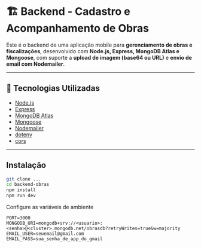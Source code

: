 # 🏗️ Backend - Cadastro e Acompanhamento de Obras

Este é o backend de uma aplicação mobile para **gerenciamento de obras e fiscalizações**, desenvolvido com **Node.js, Express, MongoDB Atlas e Mongoose**, com suporte a **upload de imagem (base64 ou URL)** e **envio de email com Nodemailer**.

---

## 🚀 Tecnologias Utilizadas

- [Node.js](https://nodejs.org/)
- [Express](https://expressjs.com/)
- [MongoDB Atlas](https://www.mongodb.com/cloud/atlas)
- [Mongoose](https://mongoosejs.com/)
- [Nodemailer](https://nodemailer.com/about/)
- [dotenv](https://www.npmjs.com/package/dotenv)
- [cors](https://www.npmjs.com/package/cors)

---
## Instalação

```bash
git clone ...
cd backend-obras
npm install
npm run dev
````
Configure as variáveis de ambiente
```
PORT=3000
MONGODB_URI=mongodb+srv://<usuario>:<senha>@<cluster>.mongodb.net/obrasdb?retryWrites=true&w=majority
EMAIL_USER=seuemail@gmail.com
EMAIL_PASS=sua_senha_de_app_do_gmail
```

